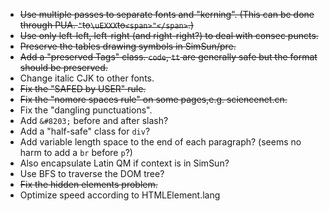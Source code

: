 * ~~Use multiple passes to separate fonts and "kerning". (This can be done through PUA.  `"`to`\uEXXX`to`<span>"</span>`.)~~
* ~~Use only left-left, left-right (and right-right?) to deal with consec puncts.~~
* ~~Preserve the tables drawing symbols in SimSun/pre.~~
* ~~Add a "preserved Tags" class. `code`, `tt` are generally safe but the format should be preserved.~~
* Change italic CJK to other fonts.
* ~~Fix the "SAFED by USER" rule.~~
* ~~Fix the "nomore spaces rule" on some pages,e.g. sciencenet.cn.~~
* Fix the "dangling punctuations".
* Add `&#8203;` before and after slash?
* Add a "half-safe" class for `div`?
* Add variable length space to the end of each paragraph? (seems no harm to add a `br` before `p`?)
* Also encapsulate Latin QM if context is in SimSun?
* Use BFS to traverse the DOM tree?
* ~~Fix the hidden elements problem.~~
* Optimize speed according to HTMLElement.lang
